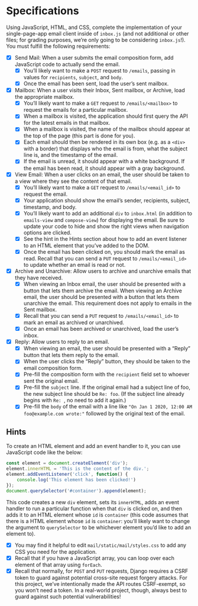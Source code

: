 # Specifications
Using JavaScript, HTML, and CSS, complete the implementation of your single-page-app email client inside of `inbox.js` (and not additional or other files; for grading purposes, we’re only going to be considering `inbox.js`!). You must fulfill the following requirements:

- [x] Send Mail: When a user submits the email composition form, add JavaScript code to actually send the email.
    - [x] You’ll likely want to make a `POST` request to `/emails`, passing in values for `recipients`, `subject`, and `body`.
    - [x] Once the email has been sent, load the user’s sent mailbox.
-  [x] Mailbox: When a user visits their Inbox, Sent mailbox, or Archive, load the appropriate mailbox.
    -  [x] You’ll likely want to make a `GET` request to `/emails/<mailbox>` to request the emails for a particular mailbox.
    -  [x] When a mailbox is visited, the application should first query the API for the latest emails in that mailbox.
    -  [x] When a mailbox is visited, the name of the mailbox should appear at the top of the page (this part is done for you).
    -  [x] Each email should then be rendered in its own box (e.g. as a `<div>` with a border) that displays who the email is from, what the subject line is, and the timestamp of the email.
    -  [x] If the email is unread, it should appear with a white background. If the email has been read, it should appear with a gray background.
-  [x] View Email: When a user clicks on an email, the user should be taken to a view where they see the content of that email.
    -  [x] You’ll likely want to make a `GET` request to `/emails/<email_id>` to request the email.
    -  [x] Your application should show the email’s sender, recipients, subject, timestamp, and body.
    -  [x] You’ll likely want to add an additional `div` to `inbox.html` (in addition to `emails-view` and `compose-view`) for displaying the email. Be sure to update your code to hide and show the right views when navigation options are clicked.
    -  [x] See the hint in the Hints section about how to add an event listener to an HTML element that you’ve added to the DOM.
    -  [x] Once the email has been clicked on, you should mark the email as read. Recall that you can send a `PUT` request to `/emails/<email_id>` to update whether an email is read or not.
-  [x] Archive and Unarchive: Allow users to archive and unarchive emails that they have received.
    -  [x] When viewing an Inbox email, the user should be presented with a button that lets them archive the email. When viewing an Archive email, the user should be presented with a button that lets them unarchive the email. This requirement does not apply to emails in the Sent mailbox.
    -  [x] Recall that you can send a `PUT` request to `/emails/<email_id>` to mark an email as archived or unarchived.
    -  [x] Once an email has been archived or unarchived, load the user’s inbox.
-  [x] Reply: Allow users to reply to an email.
    -  [x] When viewing an email, the user should be presented with a “Reply” button that lets them reply to the email.
    -  [x] When the user clicks the “Reply” button, they should be taken to the email composition form.
    -  [x] Pre-fill the composition form with the `recipient` field set to whoever sent the original email.
    -  [x] Pre-fill the `subject` line. If the original email had a subject line of foo, the new subject line should be `Re: foo`. (If the subject line already begins with `Re: `, no need to add it again.)
    -  [x] Pre-fill the `body` of the email with a line like `"On Jan 1 2020, 12:00 AM foo@example.com wrote:"` followed by the original text of the email.

## Hints
To create an HTML element and add an event handler to it, you can use JavaScript code like the below:
```js
const element = document.createElement('div');
element.innerHTML = 'This is the content of the div.';
element.addEventListener('click', function() {
    console.log('This element has been clicked!')
});
document.querySelector('#container').append(element);
```
This code creates a new `div` element, sets its `innerHTML`, adds an event handler to run a particular function when that `div` is clicked on, and then adds it to an HTML element whose `id` is `container` (this code assumes that there is a HTML element whose `id` is `container`: you’ll likely want to change the argument to `querySelector` to be whichever element you’d like to add an element to).

-  [x] You may find it helpful to edit `mail/static/mail/styles.css` to add any CSS you need for the application.
-  [x] Recall that if you have a JavaScript array, you can loop over each element of that array using `forEach`.
-  [x] Recall that normally, for `POST` and `PUT` requests, Django requires a CSRF token to guard against potential cross-site request forgery attacks. For this project, we’ve intentionally made the API routes CSRF-exempt, so you won’t need a token. In a real-world project, though, always best to guard against such potential vulnerabilities!
